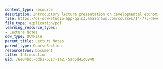 ```yaml
---
content_type: resource
description: Introductory lecture presentation on developmental economics.
file: https://ol-ocw-studio-app-qa.s3.amazonaws.com/courses/14-771-development-economics-microeconomic-issues-and-policy-models-fall-2008/76e04bd3cdb166171a275ad6d41c6940_lec1.pdf
file_type: application/pdf
learning_resource_types:
- Lecture Notes
ocw_type: OCWFile
parent_title: Lecture Notes
parent_type: CourseSection
resourcetype: Document
title: Introduction
uid: 76e04bd3-cdb1-6617-1a27-5ad6d41c6940
---
```

